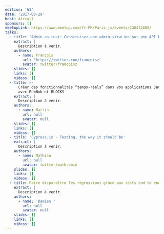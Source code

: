 ```yaml
---
edition: '63'
date: '2017-03-29'
host: Aircall
sponsors: []
meetupLink: https://www.meetup.com/fr-FR/Paris-js/events/238432685/
talks:
  - title: 'Admin-on-rest: Construisez une administration sur une API REST en React.js'
    extract: |
      Description à venir.
    authors:
      - name: François
        url: 'https://twitter.com/francoisz'
        avatar: twitter/francoisz
    slides: []
    links: []
    videos: []
  - title: >-
      Créer des fonctionnalités “temps-réels” dans vos applications Javascript
      avec PubNub et BLOCKS
    extract: |
      Description à venir.
    authors:
      - name: Martin
        url: null
        avatar: null
    slides: []
    links: []
    videos: []
  - title: 'Cypress.io - Testing, the way it should be'
    extract: |
      Description à venir.
    authors:
      - name: Mathieu
        url: null
        avatar: twitter/mathrobin
    slides: []
    links: []
    videos: []
  - title: Faire disparaître les régressions grâce aux tests end to end
    extract: |
      Description à venir.
    authors:
      - name: 'Damien '
        url: null
        avatar: null
    slides: []
    links: []
    videos: []
---
```

